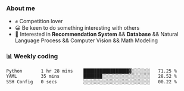 ### About me

- ✊ Competition lover
- 😀 Be keen to do something interesting with others
- 🎈 Interested in **Recommendation System** && **Database** && Natural Language Process && Computer Vision && Math Modeling


### 📊 Weekly coding
<!--START_SECTION:waka-->

```txt
Python       1 hr 28 mins    █████████████████▓░░░░░░░   71.25 %
YAML         35 mins         ███████░░░░░░░░░░░░░░░░░░   28.52 %
SSH Config   0 secs          ░░░░░░░░░░░░░░░░░░░░░░░░░   00.22 %
```

<!--END_SECTION:waka-->
